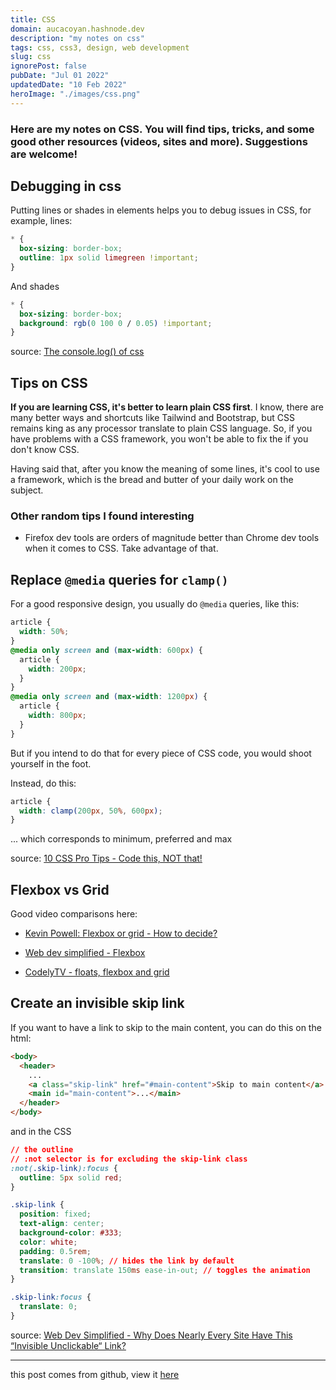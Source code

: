 ```yaml
---
title: CSS
domain: aucacoyan.hashnode.dev
description: "my notes on css"
tags: css, css3, design, web development
slug: css
ignorePost: false
pubDate: "Jul 01 2022"
updatedDate: "10 Feb 2022"
heroImage: "./images/css.png"
---
```


### Here are my notes on CSS. You will find tips, tricks, and some good other resources (videos, sites and more). Suggestions are welcome!

## Debugging in css

Putting lines or shades in elements helps you to debug issues in CSS, for example, lines:

```css
* {
  box-sizing: border-box;
  outline: 1px solid limegreen !important;
}
```

And shades

```css
* {
  box-sizing: border-box;
  background: rgb(0 100 0 / 0.05) !important;
}
```

source: [The console.log() of css](https://www.youtube.com/shorts/ii-lSK2_Nu4)

## Tips on CSS

**If you are learning CSS, it's better to learn plain CSS first**. I know, there are many better ways and shortcuts like Tailwind and Bootstrap, but CSS remains king as any processor translate to plain CSS language. So, if you have problems with a CSS framework, you won't be able to fix the if you don't know CSS.

Having said that, after you know the meaning of some lines, it's cool to use a framework, which is the bread and butter of your daily work on the subject.

### Other random tips I found interesting

- Firefox dev tools are orders of magnitude better than Chrome dev tools when it comes to CSS. Take advantage of that.

## Replace `@media` queries for `clamp()`

For a good responsive design, you usually do `@media` queries, like this:

```css
article {
  width: 50%;
}
@media only screen and (max-width: 600px) {
  article {
    width: 200px;
  }
}
@media only screen and (max-width: 1200px) {
  article {
    width: 800px;
  }
}
```

But if you intend to do that for every piece of CSS code, you would shoot yourself in the foot.

Instead, do this:

```css
article {
  width: clamp(200px, 50%, 600px);
}
```

... which corresponds to minimum, preferred and max

source: [10 CSS Pro Tips - Code this, NOT that!](https://www.youtube.com/watch?v=Qhaz36TZG5Y&ab_channel=Fireship)

## Flexbox vs Grid

Good video comparisons here:

- [Kevin Powell: Flexbox or grid - How to decide?](https://www.youtube.com/watch?v=3elGSZSWTbM&ab_channel=KevinPowell)

- [Web dev simplified - Flexbox](https://www.youtube.com/watch?v=fYq5PXgSsbE&ab_channel=WebDevSimplified)

- [CodelyTV - floats, flexbox and grid](https://www.youtube.com/watch?v=UBoEXXzjUw4)

## Create an invisible skip link

If you want to have a link to skip to the main content, you can do this on the html:

```html
<body>
  <header>
    ...
    <a class="skip-link" href="#main-content">Skip to main content</a>
    <main id="main-content">...</main>
  </header>
</body>
```

and in the CSS

```css
// the outline
// :not selector is for excluding the skip-link class
:not(.skip-link):focus {
  outline: 5px solid red;
}

.skip-link {
  position: fixed;
  text-align: center;
  background-color: #333;
  color: white;
  padding: 0.5rem;
  translate: 0 -100%; // hides the link by default
  transition: translate 150ms ease-in-out; // toggles the animation
}

.skip-link:focus {
  translate: 0;
}
```

source: [Web Dev Simplified - Why Does Nearly Every Site Have This “Invisible Unclickable“ Link?](https://www.youtube.com/watch?v=VUR0I5mqq7I)

---

this post comes from github, view it [here](https://github.com/AucaCoyan/blog/blob/main/css.md)
